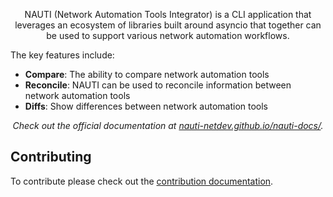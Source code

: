 
<p align="center">
  NAUTI (Network Automation Tools Integrator) is a CLI application that leverages an ecosystem of libraries built around asyncio that together can be used to support various network automation workflows.
</p>

The key features include:

- **Compare**: The ability to compare network automation tools
- **Reconcile**: NAUTI can be used to reconcile information between network automation tools
- **Diffs**: Show differences between network automation tools

<p align="center">
  <em>
    Check out the official documentation at
    <a
      href="https://nauti-netdev.github.io/nauti-docs/"
    >nauti-netdev.github.io/nauti-docs/</a>.
  </em>
</p>

## Contributing

To contribute please check out the [contribution documentation](https://nauti-netdev.github.io/nauti-docs/contributing/).
